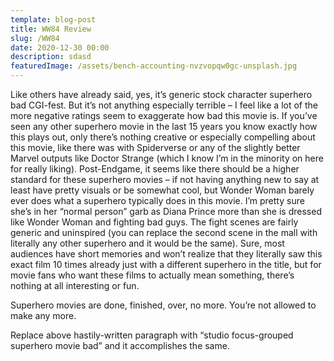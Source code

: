 ```yaml
---
template: blog-post
title: WW84 Review
slug: /WW84
date: 2020-12-30 00:00
description: sdasd
featuredImage: /assets/bench-accounting-nvzvopqw0gc-unsplash.jpg
---
```




Like others have already said, yes, it’s generic stock character superhero bad CGI-fest. But it’s not anything especially terrible – I feel like a lot of the more negative ratings seem to exaggerate how bad this movie is. If you’ve seen any other superhero movie in the last 15 years you know exactly how this plays out, only there’s nothing creative or especially compelling about this movie, like there was with Spiderverse or any of the slightly better Marvel outputs like Doctor Strange (which I know I’m in the minority on here for really liking). Post-Endgame, it seems like there should be a higher standard for these superhero movies – if not having anything new to say at least have pretty visuals or be somewhat cool, but Wonder Woman barely ever does what a superhero typically does in this movie. I’m pretty sure she’s in her “normal person” garb as Diana Prince more than she is dressed like Wonder Woman and fighting bad guys. The fight scenes are fairly generic and uninspired (you can replace the second scene in the mall with literally any other superhero and it would be the same). Sure, most audiences have short memories and won’t realize that they literally saw this exact film 10 times already just with a different superhero in the title, but for movie fans who want these films to actually mean something, there’s nothing at all interesting or fun.

Superhero movies are done, finished, over, no more. You’re not allowed to make any more.

Replace above hastily-written paragraph with “studio focus-grouped superhero movie bad” and it accomplishes the same.








<!--- Uh, is the puppy mechanical in any way? Maybe I love you so much I love you no matter who you are pretending to be. If rubbin' frozen dirt in your crotch is wrong, hey I don't wanna be right. I found what I need. And it's not friends, it's things.

# That's the ONLY thing about being a slave. OK, if everyone's finished being stupid. Bender, we're trying our best. Fry! Stay back! He's too powerful! I just told you! **You've killed me!** *And yet you haven't said what I told you to say!* How can any of us trust you?

# ![Royal Mail](/assets/royal-mail-unsplash.jpg "Royal Mail from Unsplash")

## It doesn't look so shiny to me.

# No! I want to live! There are still too many things I don't own! It doesn't look so shiny to me. I'm just glad my fat, ugly mama isn't alive to see this day. Soon enough. I'm sure those windmills will keep them cool.

# ![]()

# 1. Guards! Bring me the forms I need to fill out to have her taken away!
# 2. Have you ever tried just turning off the TV, sitting down with your children, and hitting them?
# 3. You, a bobsleder!? That I'd like to see!

### Daylight and everything.

# A true inspiration for the children. Anyone who laughs is a communist! Can I use the gun? Oh, how I wish I could believe or understand that! There's only one reasonable course of action now: kill Flexo!

# * Fry! Stay back! He's too powerful!
# * Look, last night was a mistake.
# * Please, Don-Bot… look into your hard drive, and open your mercy file!

# And I'm his friend Jesus. One hundred dollars. There, now he's trapped in a book I wrote: a crummy world of plot holes and spelling errors! No! The cat shelter's on to me.

# Fry! Quit doing the right thing, you jerk! I'm sure those windmills will keep them cool. I'm Santa Claus! Leela's gonna kill me. Then we'll go with that data file!

# That's right, baby. I ain't your loverboy Flexo, the guy you love so much. You even love anyone pretending to be him! Bite my shiny metal ass. Tell them I hate them. Yeah, and if you were the pope they'd be all, "Straighten your pope hat." And "Put on your good vestments."

# That's a popular name today. Little "e", big "B"? Hey, whatcha watching? A sexy mistake. A true inspiration for the children. Shut up and get to the point!

# Ven ve voke up, ve had zese wodies. Oh, all right, I am. But if anything happens to me, tell them I died robbing some old man. So, how 'bout them Knicks? Oh Leela! You're the only person I could turn to; you're the only person who ever loved me.

# Shut up and get to the point! Take me to your leader! I can explain. It's very valuable. You guys realize you live in a sewer, right?

# Robot 1-X, save my friends! And Zoidberg! Oh Leela! You're the only person I could turn to; you're the only person who ever loved me. I guess because my parents keep telling me to be more ladylike. As though!

# I daresay that Fry has discovered the smelliest object in the known universe! Oh right. I forgot about the battle. Oh dear! She's stuck in an infinite loop, and he's an idiot! Well, that's love for you.

# You wouldn't. Ask anyway! Is today's hectic lifestyle making you tense and impatient? Ven ve voke up, ve had zese wodies. Doomsday device? Ah, now the ball's in Farnsworth's court!

# Fatal. Maybe I love you so much I love you no matter who you are pretending to be. Really?! You can see how I lived before I met you. Alright, let's mafia things up a bit. Joey, burn down the ship. Clamps, burn down the crew.

# Enough about your promiscuous mother, Hermes! We have bigger problems. Bender, being God isn't easy. If you do too much, people get dependent on you, and if you do nothing, they lose hope. You have to use a light touch. Like a safecracker, or a pickpocket. --->